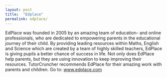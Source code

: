 ```yaml
---
layout: post
title:  "Edplace"
permalink: edplace/
---
```

EdPlace was founded in 2005 by an amazing team of education- and online
professionals, who are dedicated to empowering parents in the educational
journey of their child. By providing leading resources within Maths, English
and Science which are created by a team of highly skilled teachers, EdPlace is
giving pupils a better chance of success in life. Not only does EdPlace help
parents, but they are using innovation to keep improving their resources.
TutorCruncher recommends EdPlace for their amazing work with parents and
children. Go to: www.edplace.com
